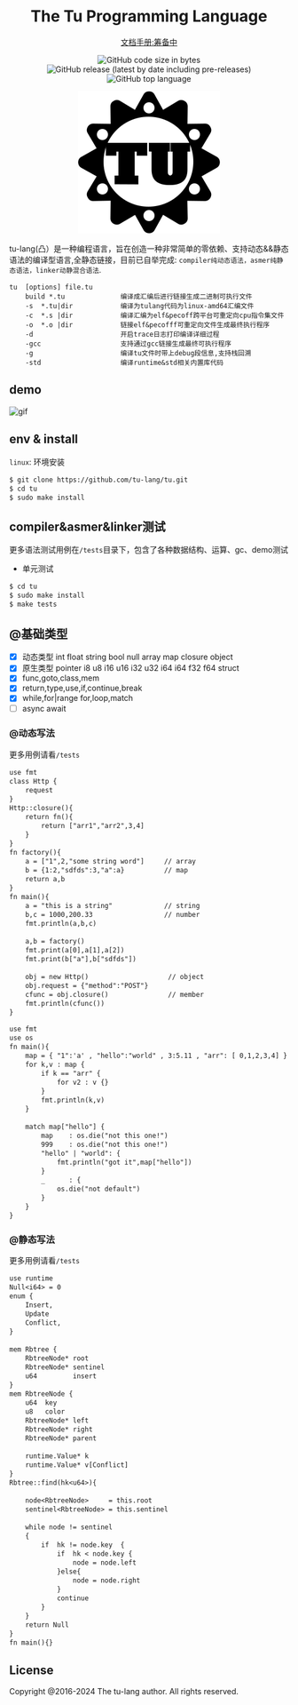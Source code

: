 <div align="center">
<h1>The Tu Programming Language</h1>

[文档手册:筹备中](tu-lang.cn) 

</div>
<div align="center">
<p>
<!--<img alt="GitHub" src="https://img.shields.io/github/license/tu-lang/tu">-->
<img alt="GitHub code size in bytes" src="https://img.shields.io/github/languages/code-size/tu-lang/tu">
<img alt="GitHub release (latest by date including pre-releases)" src="https://img.shields.io/github/v/release/tu-lang/tu?include_prereleases">
<img alt="GitHub top language" src="https://img.shields.io/github/languages/top/tu-lang/tu">    
</p>

![logo](./assets/logo.svg)
</div>

tu-lang(凸）是一种编程语言，旨在创造一种非常简单的零依赖、支持动态&&静态语法的编译型语言,全静态链接，目前已自举完成: `compiler纯动态语法，asmer纯静态语法，linker动静混合语法`.
```
tu  [options] file.tu        
    build *.tu              编译成汇编后进行链接生成二进制可执行文件
    -s  *.tu|dir            编译为tulang代码为linux-amd64汇编文件
    -c  *.s |dir            编译汇编为elf&pecoff跨平台可重定向cpu指令集文件
    -o  *.o |dir            链接elf&pecofff可重定向文件生成最终执行程序
    -d                      开启trace日志打印编译详细过程
    -gcc                    支持通过gcc链接生成最终可执行程序
    -g                      编译tu文件时带上debug段信息,支持栈回溯
    -std                    编译runtime&std相关内置库代码
```
## demo
![gif](./assets/tulang.gif)
  
## env & install
`linux`: 环境安装
```asciidoc
$ git clone https://github.com/tu-lang/tu.git
$ cd tu
$ sudo make install
```
## compiler&asmer&linker测试
更多语法测试用例在`/tests`目录下，包含了各种数据结构、运算、gc、demo测试
- 单元测试
```
$ cd tu
$ sudo make install
$ make tests
```

## @基础类型
- [x] 动态类型 int float string bool null array map closure object
- [x] 原生类型 pointer i8 u8 i16 u16 i32 u32 i64 i64 f32 f64 struct
- [x] func,goto,class,mem
- [x] return,type,use,if,continue,break
- [x] while,for|range for,loop,match
- [ ] async await

### @动态写法
更多用例请看`/tests`
```
use fmt
class Http {
    request
}
Http::closure(){
    return fn(){
        return ["arr1","arr2",3,4]
    }
}
fn factory(){
    a = ["1",2,"some string word"]     // array
    b = {1:2,"sdfds":3,"a":a}          // map
    return a,b
}
fn main(){
    a = "this is a string"             // string
    b,c = 1000,200.33                  // number
    fmt.println(a,b,c)

    a,b = factory()
    fmt.print(a[0],a[1],a[2])
    fmt.print(b["a"],b["sdfds"])

    obj = new Http()                    // object
    obj.request = {"method":"POST"}
    cfunc = obj.closure()               // member
    fmt.println(cfunc())
}
```
```
use fmt
use os
fn main(){
    map = { "1":'a' , "hello":"world" , 3:5.11 , "arr": [ 0,1,2,3,4] }
    for k,v : map {
        if k == "arr" {
            for v2 : v {}
        }
        fmt.println(k,v)
    }

    match map["hello"] {
        map    : os.die("not this one!")
        999    : os.die("not this one!")
        "hello" | "world": {
            fmt.println("got it",map["hello"])
        }
        _      : {
            os.die("not default")
        }
    }
}
```
### @静态写法
更多用例请看`/tests`
```
use runtime
Null<i64> = 0
enum {
    Insert,
    Update
    Conflict,
}

mem Rbtree {
    RbtreeNode* root
    RbtreeNode* sentinel
	u64         insert
}
mem RbtreeNode {
    u64  key
    u8   color
    RbtreeNode* left
    RbtreeNode* right
    RbtreeNode* parent

    runtime.Value* k
    runtime.Value* v[Conflict]
}
Rbtree::find(hk<u64>){

    node<RbtreeNode>     = this.root
    sentinel<RbtreeNode> = this.sentinel

    while node != sentinel 
    {
        if  hk != node.key  {
            if  hk < node.key {
                node = node.left
            }else{
                node = node.right
            }
            continue
        }
    }
    return Null
}
fn main(){}
```
## License
Copyright @2016-2024 The tu-lang author. All rights reserved.
